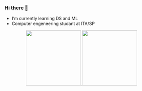 ### Hi there 👋
- I’m currently learning DS and ML
- Computer engeneering studant at ITA/SP

<div align="center">
  <a href="https://github.com/vinic011">
  <img height="180em" src="https://github-readme-stats.vercel.app/api?username=vinic011&show_icons=true&theme=dracula&include_all_commits=true&count_private=true"/>
  <img height="180em" src="https://github-readme-stats.vercel.app/api/top-langs/?username=vinic011&layout=compact&langs_count=7&theme=dracula"/>
</div>
